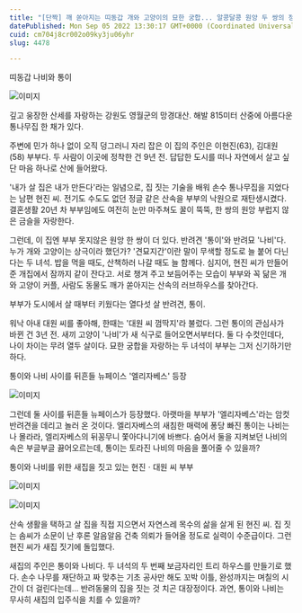 ```yaml
---
title: "[단짝] 깨 쏟아지는 띠동갑 개와 고양이의 묘한 궁합... 알콩달콩 원앙 두 쌍의 정체는?"
datePublished: Mon Sep 05 2022 13:30:17 GMT+0000 (Coordinated Universal Time)
cuid: cm704j8cr002o09ky3ju06yhr
slug: 4478

---
```



띠동갑 나비와 통이

![이미지](https://cdn.hashnode.com/res/hashnode/image/upload/v1739256693920/ddb35b42-d759-41c2-96a5-834b4e28c0f6.jpeg)

깊고 웅장한 산세를 자랑하는 강원도 영월군의 망경대산. 해발 815미터 산중에 아름다운 통나무집 한 채가 있다.

주변에 민가 하나 없이 오직 덩그러니 자리 잡은 이 집의 주인은 이현진(63), 김대원(58) 부부다. 두 사람이 이곳에 정착한 건 9년 전. 답답한 도시를 떠나 자연에서 살고 싶단 마음 하나로 산에 들어왔다.

'내가 살 집은 내가 만든다'라는 일념으로, 집 짓는 기술을 배워 손수 통나무집을 지었다는 남편 현진 씨. 전기도 수도도 없던 정글 같은 산속을 부부의 낙원으로 재탄생시켰다. 결혼생활 20년 차 부부임에도 여전히 눈만 마주쳐도 꿀이 뚝뚝, 한 쌍의 원앙 부럽지 않은 금슬을 자랑한다.

그런데, 이 집엔 부부 못지않은 원앙 한 쌍이 더 있다. 반려견 '통이'와 반려묘 '나비'다. 누가 개와 고양이는 상극이라 했던가? '견묘지간'이란 말이 무색할 정도로 늘 붙어 다닌다는 두 녀석. 밥을 먹을 때도, 산책하러 나갈 때도 늘 함께다. 심지어, 현진 씨가 만들어 준 개집에서 잠까지 같이 잔다고. 서로 챙겨 주고 보듬어주는 모습이 부부와 꼭 닮은 개와 고양이 커플, 사람도 동물도 깨가 쏟아지는 산속의 러브하우스를 찾아간다.

부부가 도시에서 살 때부터 키웠다는 열다섯 살 반려견, 통이.

워낙 아내 대원 씨를 좋아해, 한때는 '대원 씨 껌딱지'라 불렀다. 그런 통이의 관심사가 바뀐 건 3년 전. 새끼 고양이 '나비'가 새 식구로 들어오면서부터다. 둘 다 수컷인데다, 나이 차이는 무려 열두 살이다. 묘한 궁합을 자랑하는 두 녀석이 부부는 그저 신기하기만 하다.

통이와 나비 사이를 뒤흔들 뉴페이스 '엘리자베스' 등장

![이미지](https://cdn.hashnode.com/res/hashnode/image/upload/v1739256695649/a7aeed50-8f10-4373-8325-a0d4fd08868c.jpeg)

그런데 둘 사이를 뒤흔들 뉴페이스가 등장했다. 아랫마을 부부가 '엘리자베스'라는 암컷 반려견을 데리고 놀러 온 것이다. 엘리자베스의 새침한 매력에 퐁당 빠진 통이는 나비는 나 몰라라, 엘리자베스의 뒤꽁무니 쫓아다니기에 바쁘다. 숨어서 둘을 지켜보던 나비의 속은 부글부글 끓어오르는데, 통이는 토라진 나비의 마음을 풀어줄 수 있을까?

통이와 나비를 위한 새집을 짓고 있는 현진ㆍ대원 씨 부부

![이미지](https://cdn.hashnode.com/res/hashnode/image/upload/v1739256697668/7505ce73-4183-406b-8dc4-6efb7eb6c201.jpeg)

![이미지](https://cdn.hashnode.com/res/hashnode/image/upload/v1739256700060/e93724f6-cbae-4b79-8043-ac3644c6958f.jpeg)

산속 생활을 택하고 살 집을 직접 지으면서 자연스레 목수의 삶을 살게 된 현진 씨. 집 짓는 솜씨가 소문이 난 후론 알음알음 건축 의뢰가 들어올 정도로 실력이 수준급이다. 그런 현진 씨가 새집 짓기에 돌입했다.

새집의 주인은 통이와 나비다. 두 녀석의 두 번째 보금자리인 트리 하우스를 만들기로 했다. 손수 나무를 재단하고 짜 맞추는 기초 공사만 해도 꼬박 이틀, 완성까지는 며칠의 시간이 더 걸린다는데... 반려동물의 집을 짓는 것 치곤 대장정이다. 과연, 통이와 나비는 무사히 새집의 입주식을 치를 수 있을까?